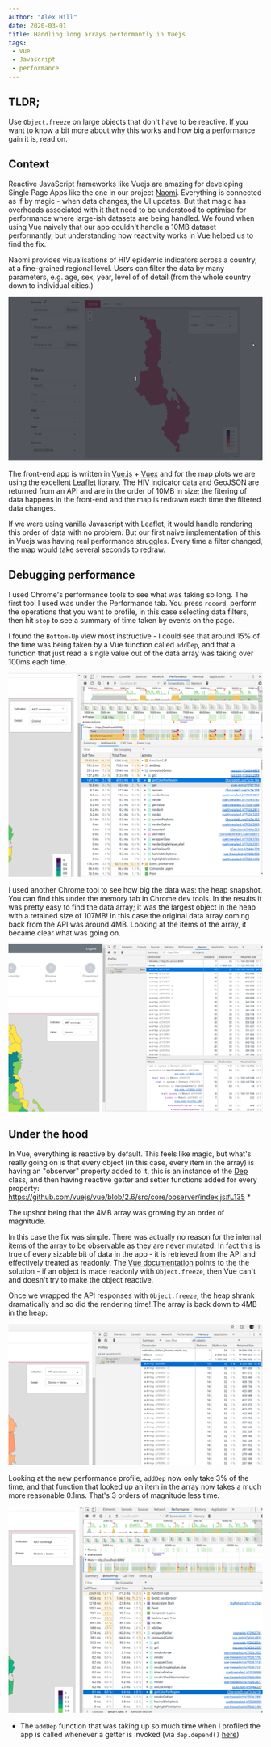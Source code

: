 ```yaml
---
author: "Alex Hill"
date: 2020-03-01
title: Handling long arrays performantly in Vuejs
tags:
 - Vue
 - Javascript
 - performance
---
```



## TLDR;
Use `Object.freeze` on large objects that don't have to be reactive. If you want to know a bit more about why this works 
and how big a performance gain it is, read on.

## Context

Reactive JavaScript frameworks like Vuejs are amazing for developing Single Page Apps like the one in our project 
[Naomi](/projects/#naomi). Everything is connected as if by magic - when data changes, the UI updates. But that magic 
has overheads associated with it that need to be understood to optimise for performance where large-ish datasets are 
being handled. We found when using Vue naively that our app couldn't handle a 10MB dataset performantly, but 
understanding how reactivity works in Vue helped us to find the fix.

Naomi provides visualisations of HIV epidemic indicators 
across a country, at a fine-grained regional level. Users can filter the data by many parameters, 
e.g. age, sex, year, level of of detail (from the whole country down to individual cities.)

<img src="/img/choropeek.gif" alt="Gif of the map widget in Naomi" />

The front-end app is written in [Vue.js](https://vuejs.org/) + [Vuex](https://vuex.vuejs.org/) and for the map plots we 
are using the excellent [Leaflet](https://leafletjs.com/) library. The HIV indicator data and GeoJSON are returned from
 an API and are in the  order of 10MB in size; the fitering of data happens in the front-end and the map is redrawn each 
 time the filtered data changes.
 
 If we were using vanilla Javascript with Leaflet, it would handle rendering this order of data with no problem. 
 But our first naive implementation of this in Vuejs was having real performance struggles. Every time a filter 
 changed, the map would take several seconds to redraw. 
 
## Debugging performance
 
I used Chrome's performance tools to see what was taking so long. The first tool I used was under the Performance tab.
You press `record`, perform the operations that you want to profile, in this case selecting data filters, then hit 
`stop` to see a summary of time taken by events on the page.
 
I found the `Bottom-Up` view most instructive -  I could see that around 15% of the time was being taken 
  by a Vue function called `addDep`, and that a function that just read a single value out of the data array was taking 
  over 100ms each time. 
  
<img src="/img/performance.png" alt="Screenshot of performance profile">
 
I used another Chrome tool to see how big the data was: the heap snapshot. You can find this under the 
memory tab in Chrome dev tools. In the results it was pretty easy to find the data array; it was the largest object in the heap with a retained size
of 107MB! In this case the original data array coming back from the API was around 4MB. Looking at the items of the array, 
it became clear what was going on.

<img src="/img/memoryheap.png" alt="Screenshot of heap snapshot">
 
## Under the hood

 In Vue, everything is reactive by default. This feels like magic, but what's really going on 
is that every object (in this case, every item in the array) is having an "observer" property added to it, this is an 
 instance of the [Dep](https://github.com/vuejs/vue/blob/2.6/src/core/observer/dep.js#L13) class,
and then having reactive getter and setter functions added for every property: 
https://github.com/vuejs/vue/blob/2.6/src/core/observer/index.js#L135 *

The upshot being that the 4MB array was growing by an order of magnitude. 

In this case the fix was simple. There was actually no reason for the internal items of the array to be observable as 
they are never mutated. In fact this is true of every sizable bit of data in the app - it is retrieved from the API 
and effectively treated as readonly. The [Vue documentation](https://vuejs.org/v2/guide/instance.html#Data-and-Methods) 
points to the the solution -  if an object is made readonly with `Object.freeze`, then Vue can't and doesn't try to make
 the object reactive.

Once we wrapped the API responses with `Object.freeze`, the heap shrank dramatically and so did the rendering time! The 
array is back down to 4MB in the heap:

<img src="/img/heap2.png" alt="Screenshot of heap snapshot after freezing large objects">

Looking at the new performance profile, `addDep` now only take 3% of the time, and that function that looked up an 
item in the array now takes a much more reasonable 0.1ms. That's 3 orders of magnitude less time.

<img src="/img/performance2.png" alt="Screenshot of performance profile after freezing large objects">

* The `addDep` function that was taking up so much time when I profiled the app is called whenever a getter 
  is invoked (via `dep.depend()` [here](https://github.com/vuejs/vue/blob/2.6/src/core/observer/index.js#L163)) 

